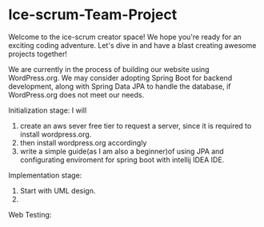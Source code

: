 # Ice-scrum-Team-Project
Welcome to the ice-scrum creator space! We hope you're ready for an exciting coding adventure. Let's dive in and have a blast creating awesome projects together!

We are currently in the process of building our website using WordPress.org. We may consider adopting Spring Boot for backend development, along with Spring Data JPA to handle the database, if WordPress.org does not meet our needs.


Initialization stage:
I will 
1. create an aws sever free tier to request a server, since it is required to install wordpress.org.
2. then install wordpress.org accordingly
3. write a simple guide(as I am also a beginner)of using JPA and configurating enviroment for spring boot with intellij IDEA IDE.


Implementation stage:
1. Start with UML design.
2. 


Web Testing:
